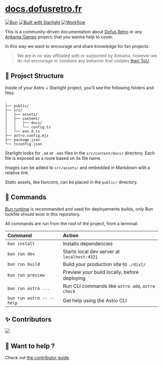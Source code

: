 # [docs.dofusretro.fr](https://docs.dofusretro.fr)

[![Bun](https://img.shields.io/badge/Bun-%23000000.svg?style=for-the-badge&logo=bun&logoColor=white)](https://bun.sh)
[![Built with Starlight](https://astro.badg.es/v2/built-with-starlight/tiny.svg)](https://starlight.astro.build)
[![Workflow](https://github.com/Daweyy/docs.dofusretro.fr/actions/workflows/deploy.yml/badge.svg)](https://github.com/Daweyy/docs.dofusretro.fr)

This is a community-driven documentation about [Dofus Retro](https://www.dofus.com/en/dofus-retro) or any [Ankama Games](https://www.ankama.com) project, that you wanna help to cover.

In this way we want to encourage and share knowledge for fan projects.

> We are in no way affiliated with or supported by Ankama, however we do not encourage or condone any behavior that violates [their ToU](https://account.ankama.com/en/tou).

## 🚀 Project Structure

Inside of your Astro + Starlight project, you'll see the following folders and files:

```
.
├── public/
├── src/
│   ├── assets/
│   ├── content/
│   │   ├── docs/
│   │   └── config.ts
│   └── env.d.ts
├── astro.config.mjs
├── package.json
└── tsconfig.json
```

Starlight looks for `.md` or `.mdx` files in the `src/content/docs/` directory. Each file is exposed as a route based on its file name.

Images can be added to `src/assets/` and embedded in Markdown with a relative link.

Static assets, like favicons, can be placed in the `public/` directory.

## 🧞 Commands

[Bun runtime](https://bun.sh) is recommanded and used for deployements builds, only Bun lockfile should exist in this repository.

All commands are run from the root of the project, from a terminal:

| Command                   | Action                                           |
| :------------------------ | :----------------------------------------------- |
| `bun install`             | Installs dependencies                            |
| `bun run dev`             | Starts local dev server at `localhost:4321`      |
| `bun run build`           | Build your production site to `./dist/`          |
| `bun run preview`         | Preview your build locally, before deploying     |
| `bun run astro ...`       | Run CLI commands like `astro add`, `astro check` |
| `bun run astro -- --help` | Get help using the Astro CLI                     |

## ✨ Contributors

<a href="https://github.com/daweyy/docs.dofusretro.fr/graphs/contributors">
  <img src="https://contrib.rocks/image?repo=daweyy/docs.dofusretro.fr" />
</a>

## 👀 Want to help ?

Check out [the contributor guide](https://docs.dofusretro.fr/project/contribute).

